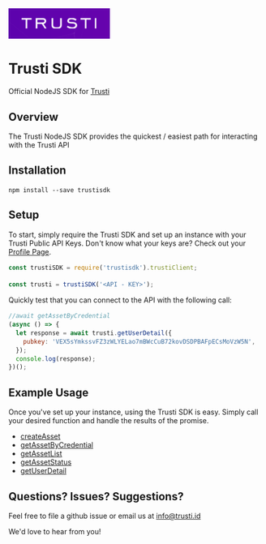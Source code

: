 <img src="https://github.com/fauzan121002/Trusti-SDK/blob/master/trusti.png" width="200" />

# Trusti SDK

Official NodeJS SDK for [Trusti](https://trusti.id)

## Overview

The Trusti NodeJS SDK provides the quickest / easiest path for interacting with the Trusti API

## Installation

```
npm install --save trustisdk
```

## Setup

To start, simply require the Trusti SDK and set up an instance with your Trusti Public API Keys. Don't know what your keys are? Check out your [Profile Page](https://trusti.id/profile).

```javascript
const trustiSDK = require('trustisdk').trustiClient;

const trusti = trustiSDK('<API - KEY>');
```

Quickly test that you can connect to the API with the following call:

```javascript
//await getAssetByCredential
(async () => {
  let response = await trusti.getUserDetail({
    pubkey: 'VEX5sYmkssvFZ3zWLYELao7mBWcCuB72kovDSDPBAFpECsMoVzW5N',
  });
  console.log(response);
})();
```

## Example Usage

Once you've set up your instance, using the Trusti SDK is easy. Simply call your desired function and handle the results of the promise.

- [createAsset](https://github.com/fauzan121002/Trusti-SDK/blob/master/test/createAsset.js)
- [getAssetByCredential](https://github.com/fauzan121002/Trusti-SDK/blob/master/test/getAssetByCredential.js)
- [getAssetList](https://github.com/fauzan121002/Trusti-SDK/blob/master/test/getAssetList.js)
- [getAssetStatus](https://github.com/fauzan121002/Trusti-SDK/blob/master/test/getAssetStatus.js)
- [getUserDetail](https://github.com/fauzan121002/Trusti-SDK/blob/master/test/getUserDetail.js)

## Questions? Issues? Suggestions?

Feel free to file a github issue or email us at info@trusti.id

We'd love to hear from you!
